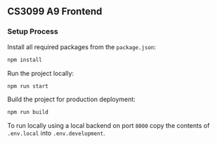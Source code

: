 ## CS3099 A9 Frontend

### Setup Process

Install all required packages from the `package.json`:

```bash
npm install
```

Run the project locally:

```bash
npm run start
```

Build the project for production deployment:

```bash
npm run build
```

To run locally using a local backend on port `8000` copy the contents of `.env.local` into `.env.development`.
